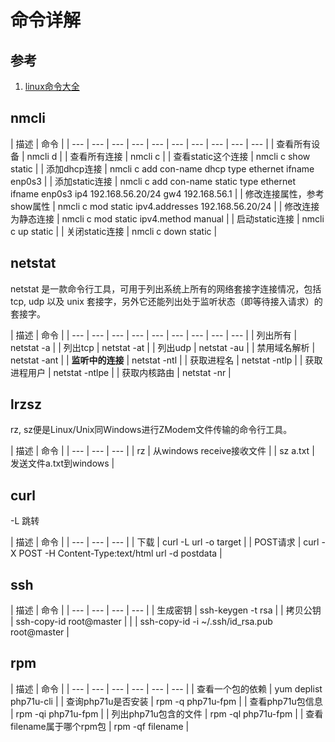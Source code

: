 # 命令详解

## 参考

1. [linux命令大全](http://www.runoob.com/linux/linux-command-manual.html)

## nmcli

| 描述 | 命令 |
| --- | --- | --- | --- | --- | --- | --- | --- | --- | --- |
| 查看所有设备 | nmcli d |
| 查看所有连接 | nmcli c |
| 查看static这个连接 | nmcli c show static |
| 添加dhcp连接 | nmcli c add con-name dhcp type ethernet ifname enp0s3 |
| 添加static连接 | nmcli c add con-name static type ethernet ifname enp0s3 ip4 192.168.56.20/24 gw4 192.168.56.1 |
| 修改连接属性，参考show属性 | nmcli c mod static ipv4.addresses 192.168.56.20/24 |
| 修改连接为静态连接 | nmcli c mod static ipv4.method manual |
| 启动static连接 | nmcli c up static |
| 关闭static连接 | nmcli c down static |

## netstat

netstat 是一款命令行工具，可用于列出系统上所有的网络套接字连接情况，包括 tcp, udp 以及 unix 套接字，另外它还能列出处于监听状态（即等待接入请求）的套接字。

| 描述 | 命令 |
| --- | --- | --- | --- | --- | --- | --- | --- | --- |
| 列出所有 | netstat -a |
| 列出tcp | netstat -at |
| 列出udp | netstat -au |
| 禁用域名解析 | netstat -ant |
| **监听中的连接** | netstat -ntl |
| 获取进程名 | netstat -ntlp |
| 获取进程用户 | netstat -ntlpe |
| 获取内核路由 | netstat -nr |

## lrzsz

rz, sz便是Linux/Unix同Windows进行ZModem文件传输的命令行工具。

| 描述 | 命令 |
| --- | --- | --- |
| rz | 从windows receive接收文件 |
| sz a.txt | 发送文件a.txt到windows |

## curl

-L 跳转

| 描述 | 命令 |
| --- | --- | --- |
| 下载 | curl -L url -o target |
| POST请求 | curl -X POST -H Content-Type:text/html url -d postdata |

## ssh

| 描述 | 命令 |
| --- | --- | --- | --- |
| 生成密钥 | ssh-keygen -t rsa |
| 拷贝公钥 | ssh-copy-id root@master |
|  | ssh-copy-id -i ~/.ssh/id\_rsa.pub root@master |

## rpm

| 描述 | 命令 |
| --- | --- | --- | --- | --- | --- |
| 查看一个包的依赖 | yum deplist php71u-cli |
| 查询php71u是否安装 | rpm -q php71u-fpm |
| 查看php71u包信息 | rpm -qi php71u-fpm |
| 列出php71u包含的文件 | rpm -ql php71u-fpm |
| 查看filename属于哪个rpm包 | rpm -qf filename |

